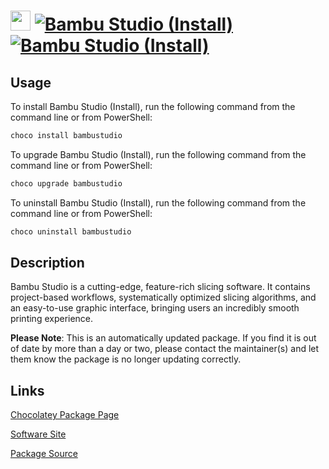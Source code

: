﻿# <img src="https://cdn.jsdelivr.net/gh/strausmann/ChocolateyPackages/icons/bambulab.png" width="32" height="32"/> [![Bambu Studio (Install)](https://img.shields.io/chocolatey/v/bambustudio.svg?label=Bambu+Studio+(Install))](https://community.chocolatey.org/packages/bambustudio) [![Bambu Studio (Install)](https://img.shields.io/chocolatey/dt/bambustudio.svg)](https://community.chocolatey.org/packages/bambustudio)

## Usage

To install Bambu Studio (Install), run the following command from the command line or from PowerShell:

```powershell
choco install bambustudio
```

To upgrade Bambu Studio (Install), run the following command from the command line or from PowerShell:

```powershell
choco upgrade bambustudio
```

To uninstall Bambu Studio (Install), run the following command from the command line or from PowerShell:

```powershell
choco uninstall bambustudio
```

## Description

Bambu Studio is a cutting-edge, feature-rich slicing software.
It contains project-based workflows, systematically optimized slicing algorithms, and an easy-to-use graphic interface, bringing users an incredibly smooth printing experience.

**Please Note**: This is an automatically updated package. If you find it is out of date by more than a day or two, please contact the maintainer(s) and let them know the package is no longer updating correctly.


## Links

[Chocolatey Package Page](https://community.chocolatey.org/packages/bambustudio)

[Software Site](https://bambulab.com/de/download/studio)

[Package Source](https://github.com/strausmann/ChocolateyPackages/tree/master/automatic/bambustudio)

